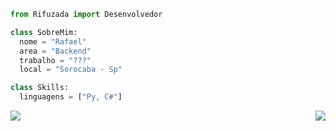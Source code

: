```py
from Rifuzada import Desenvolvedor

class SobreMim:
  nome = "Rafael"
  area = "Backend"
  trabalho = "???"
  local = "Sorocaba - Sp"

class Skills:
  linguagens = ["Py, C#"]
```

<p align="left">
  <img src="https://img.shields.io/static/v1?label=Overview&message=Rifuzada&color=b11818&style=for-the-badge&logo=GitHub">
  <img align='right' src="https://github-readme-stats.vercel.app/api?username=Rifuzada&show_icons=true&title_color=b11818&text_color=000000&icon_color=000000&bg_color=b11818&cache_seconds=2300">

</p>
